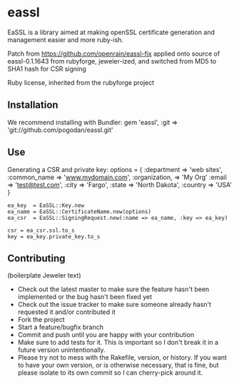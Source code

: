 eassl
====================
EaSSL is a library aimed at making openSSL certificate generation and management easier and more ruby-ish.

Patch from https://github.com/openrain/eassl-fix applied onto source of eassl-0.1.1643 from rubyforge, jeweler-ized, and switched from MD5 to SHA1 hash for CSR signing

Ruby license, inherited from the rubyforge project

Installation
------------
We recommend installing with Bundler:
    gem 'eassl', :git => 'git://github.com/pogodan/eassl.git'

Use
-------------
Generating a CSR and private key:
    options = {
      :department     => 'web sites',
      :common_name    => 'www.mydomain.com',
      :organization,  => 'My Org'
      :email          => 'test@test.com', 
      :city           => 'Fargo',
      :state          => 'North Dakota',
      :country        => 'USA'
    }

    ea_key  = EaSSL::Key.new
    ea_name = EaSSL::CertificateName.new(options)
    ea_csr  = EaSSL::SigningRequest.new(:name => ea_name, :key => ea_key)

    csr = ea_csr.ssl.to_s
    key = ea_key.private_key.to_s

Contributing
-------------
(boilerplate Jeweler text)

* Check out the latest master to make sure the feature hasn't been implemented or the bug hasn't been fixed yet
* Check out the issue tracker to make sure someone already hasn't requested it and/or contributed it
* Fork the project
* Start a feature/bugfix branch
* Commit and push until you are happy with your contribution
* Make sure to add tests for it. This is important so I don't break it in a future version unintentionally.
* Please try not to mess with the Rakefile, version, or history. If you want to have your own version, or is otherwise necessary, that is fine, but please isolate to its own commit so I can cherry-pick around it.